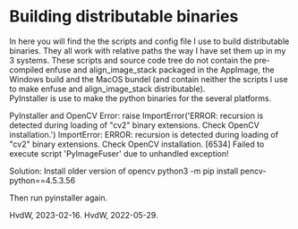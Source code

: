 # Building distributable binaries

In here you will find the the scripts and config file I use to build distributable binaries.
They all work with relative paths the way I have set them up in my 3 systems.
These scripts and source code tree do not contain the pre-compiled enfuse and align_image_stack packaged in the AppImage, the Windows build and the MacOS bundel (and contain neither the scripts I use to make enfuse and align_image_stack distributable).  
PyInstaller is use to make the python binaries for the several platforms.


PyInstaller and OpenCV
Error:
    raise ImportError('ERROR: recursion is detected during loading of "cv2" binary extensions. Check OpenCV installation.')
ImportError: ERROR: recursion is detected during loading of "cv2" binary extensions. Check OpenCV installation.
[6534] Failed to execute script 'PyImageFuser' due to unhandled exception!

Solution: Install older version of opencv
python3 -m pip install pencv-python==4.5.3.56

Then run pyinstaller again.

HvdW, 2023-02-16.
HvdW, 2022-05-29.
